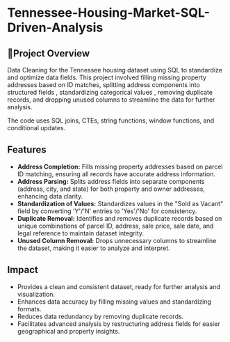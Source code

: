 # Tennessee-Housing-Market-SQL-Driven-Analysis

## 📌Project Overview
Data Cleaning for the Tennessee housing dataset using SQL to standardize and optimize data fields. This project involved filling missing property addresses based on ID matches, splitting address components into structured fields , standardizing categorical values , removing duplicate records, and dropping unused columns to streamline the data for further analysis.

The code uses SQL joins, CTEs, string functions, window functions, and conditional updates.

## Features
- **Address Completion:** Fills missing property addresses based on parcel ID matching, ensuring all records have accurate address information.
- **Address Parsing:** Splits address fields into separate components (address, city, and state) for both property and owner addresses, enhancing data clarity.
- **Standardization of Values:** Standardizes values in the "Sold as Vacant" field by converting 'Y'/'N' entries to 'Yes'/'No' for consistency.
- **Duplicate Removal:**  Identifies and removes duplicate records based on unique combinations of parcel ID, address, sale price, sale date, and legal reference to maintain dataset integrity.
- **Unused Column Removal:** Drops unnecessary columns to streamline the dataset, making it easier to analyze and interpret.

## Impact
- Provides a clean and consistent dataset, ready for further analysis and visualization.
- Enhances data accuracy by filling missing values and standardizing formats.
- Reduces data redundancy by removing duplicate records.
- Facilitates advanced analysis by restructuring address fields for easier geographical and property insights.

<!--
## Getting Started
1. **Prerequisites:** Ensure you have access to a SQL environment (e.g., PostgreSQL, MySQL) and import the Nashville Housing dataset into a database.
2. **Dataset:** The Nashville Housing dataset includes details such as property address, owner address, sale information, and more.
3. **SQL File:** Use the provided SQL file containing the cleaning commands to execute each step in sequence and clean the dataset.
4. **Customization:** Modify SQL commands as needed to adapt to any variations in data structure or additional data preparation steps.

## Usage
- Run the SQL commands sequentially to clean the Nashville Housing dataset.
- Review the dataset after each stage to verify the applied changes, such as filled addresses, split fields, standardized values, and removal of duplicates.
- Utilize the clean data for further analysis or visualization in other tools.
-->

